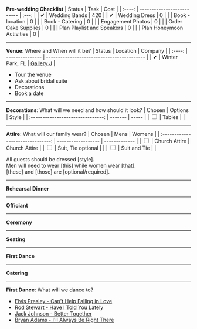 **Pre-wedding Checklist**
| Status | Task                       | Cost  |
| :----: | -------------------------- | :---: |
|   ✔    | Wedding Bands              |  420  |
|   ✔    | Wedding Dress              |   0   |
|        | Book - location            |   0   |
|        | Book - Catering            |   0   |
|        | Engagement Photos          |   0   |
|        | Order Cake Supplies        |   0   |
|        | Plan Playlist and Speakers |   0   |
|        | Plan Honeymoon Activities  |   0   |

---

**Venue**: Where and When will it be?
| Status | Location        | Company                                    |
| :----: | --------------- | ------------------------------------------ |
|   ✔    | Winter Park, FL | [Gallery J](http://www.galleryjvenue.com/) |

-   Tour the venue
-   Ask about bridal suite
-   Decorations
-   Book a date

---

**Decorations**: What will we need and how should it look?
|              Chosen               | Options | Style |
| :-------------------------------: | ------- | ----- |
| <input type="checkbox" unchecked> | Tables  |       |

---

**Attire**: What will our family wear?
|              Chosen               | Mens               | Womens        |
| :-------------------------------: | ------------------ | ------------- |
| <input type="checkbox" unchecked> | Church Attire      | Church Attire |
| <input type="checkbox" unchecked> | Suit, Tie optional |               |
| <input type="checkbox" unchecked> | Suit and Tie       |               |

All guests should be dressed [style]. \
Men will need to wear [this] while women wear [that]. \
[these] and [those] are [optional/required].

---

**Rehearsal Dinner**

---

**Officiant**

---

**Ceremony**

---

**Seating**

---

**First Dance**

---

**Catering**

---

**First Dance**: What will we dance to?
-   [Elvis Presley - Can't Help Falling in Love](https://open.spotify.com/track/44AyOl4qVkzS48vBsbNXaC)
-   [Rod Stewart - Have I Told You Lately](https://open.spotify.com/track/6mIY6O7uNGgVqOoX70UAYh)
-   [Jack Johnson - Better Together](https://open.spotify.com/track/0x1AxbzEDQyX6feQW99lF0)
-   [Bryan Adams - I'll Always Be Right There](https://open.spotify.com/track/583f5m5Y74xBEd6kPAv7Q8)

